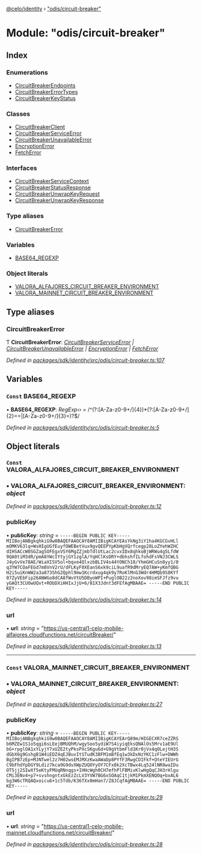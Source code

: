 [@celo/identity](../README.md) › ["odis/circuit-breaker"](_odis_circuit_breaker_.md)

# Module: "odis/circuit-breaker"

## Index

### Enumerations

* [CircuitBreakerEndpoints](../enums/_odis_circuit_breaker_.circuitbreakerendpoints.md)
* [CircuitBreakerErrorTypes](../enums/_odis_circuit_breaker_.circuitbreakererrortypes.md)
* [CircuitBreakerKeyStatus](../enums/_odis_circuit_breaker_.circuitbreakerkeystatus.md)

### Classes

* [CircuitBreakerClient](../classes/_odis_circuit_breaker_.circuitbreakerclient.md)
* [CircuitBreakerServiceError](../classes/_odis_circuit_breaker_.circuitbreakerserviceerror.md)
* [CircuitBreakerUnavailableError](../classes/_odis_circuit_breaker_.circuitbreakerunavailableerror.md)
* [EncryptionError](../classes/_odis_circuit_breaker_.encryptionerror.md)
* [FetchError](../classes/_odis_circuit_breaker_.fetcherror.md)

### Interfaces

* [CircuitBreakerServiceContext](../interfaces/_odis_circuit_breaker_.circuitbreakerservicecontext.md)
* [CircuitBreakerStatusResponse](../interfaces/_odis_circuit_breaker_.circuitbreakerstatusresponse.md)
* [CircuitBreakerUnwrapKeyRequest](../interfaces/_odis_circuit_breaker_.circuitbreakerunwrapkeyrequest.md)
* [CircuitBreakerUnwrapKeyResponse](../interfaces/_odis_circuit_breaker_.circuitbreakerunwrapkeyresponse.md)

### Type aliases

* [CircuitBreakerError](_odis_circuit_breaker_.md#circuitbreakererror)

### Variables

* [BASE64_REGEXP](_odis_circuit_breaker_.md#const-base64_regexp)

### Object literals

* [VALORA_ALFAJORES_CIRCUIT_BREAKER_ENVIRONMENT](_odis_circuit_breaker_.md#const-valora_alfajores_circuit_breaker_environment)
* [VALORA_MAINNET_CIRCUIT_BREAKER_ENVIRONMENT](_odis_circuit_breaker_.md#const-valora_mainnet_circuit_breaker_environment)

## Type aliases

###  CircuitBreakerError

Ƭ **CircuitBreakerError**: *[CircuitBreakerServiceError](../classes/_odis_circuit_breaker_.circuitbreakerserviceerror.md) | [CircuitBreakerUnavailableError](../classes/_odis_circuit_breaker_.circuitbreakerunavailableerror.md) | [EncryptionError](../classes/_odis_circuit_breaker_.encryptionerror.md) | [FetchError](../classes/_odis_circuit_breaker_.fetcherror.md)*

*Defined in [packages/sdk/identity/src/odis/circuit-breaker.ts:107](https://github.com/celo-org/celo-monorepo/blob/master/packages/sdk/identity/src/odis/circuit-breaker.ts#L107)*

## Variables

### `Const` BASE64_REGEXP

• **BASE64_REGEXP**: *RegExp‹›* = /^(?:[A-Za-z0-9+\/]{4})*(?:[A-Za-z0-9+\/]{2}==|[A-Za-z0-9+\/]{3}=)?$/

*Defined in [packages/sdk/identity/src/odis/circuit-breaker.ts:5](https://github.com/celo-org/celo-monorepo/blob/master/packages/sdk/identity/src/odis/circuit-breaker.ts#L5)*

## Object literals

### `Const` VALORA_ALFAJORES_CIRCUIT_BREAKER_ENVIRONMENT

### ▪ **VALORA_ALFAJORES_CIRCUIT_BREAKER_ENVIRONMENT**: *object*

*Defined in [packages/sdk/identity/src/odis/circuit-breaker.ts:12](https://github.com/celo-org/celo-monorepo/blob/master/packages/sdk/identity/src/odis/circuit-breaker.ts#L12)*

###  publicKey

• **publicKey**: *string* = `-----BEGIN PUBLIC KEY-----
MIIBojANBgkqhkiG9w0BAQEFAAOCAY8AMIIBigKCAYEAsYkNg3iY1ha4KGCGvHLl
mOMKV63lq+WsHIgUGfEuyfOWEBetVux9gvQEEPYpKbHgVQrfcegp28LoZYehWZHC
dIHSACcW0SGZagSOFEgxVSY6MgZZjmbTdlUtLac2cvxIDx8qhkoBjWRWu4g5LfdW
9QA0tiM3dR/pmA8YWcIYtyjGY1zglA/YqHClKsDRY+dbhshfILfohdFsVNJ3CWLS
J4yGvVe78AE/WiaXISV5ol+bqve4QlxzbBLIV4s44YONCh18/YhmGHCuSn8yy1/0
q3YW7COaFEGd7m8VnV2rU/dFLKyF0XEanS6xk9ciL9uafR9dMryEQ7AW+yKmfQBG
H2i5uiKnWW2a3a873ShG2Qphl9mw1Kcrdxug4qk9y7RoKlMnG3Wdr4HMQb9S8KYf
07ZyVEbFip26ANWGo8dCA8fWvVtU5DByoWPI+PuglOB22z2noXov98imSFJfz9vu
yGAQt3CUOwUQvt+RObDXiHHIxJjU+6/81X3Jdnt3dFEfAgMBAAE=
-----END PUBLIC KEY-----`

*Defined in [packages/sdk/identity/src/odis/circuit-breaker.ts:14](https://github.com/celo-org/celo-monorepo/blob/master/packages/sdk/identity/src/odis/circuit-breaker.ts#L14)*

###  url

• **url**: *string* = "https://us-central1-celo-mobile-alfajores.cloudfunctions.net/circuitBreaker/"

*Defined in [packages/sdk/identity/src/odis/circuit-breaker.ts:13](https://github.com/celo-org/celo-monorepo/blob/master/packages/sdk/identity/src/odis/circuit-breaker.ts#L13)*

___

### `Const` VALORA_MAINNET_CIRCUIT_BREAKER_ENVIRONMENT

### ▪ **VALORA_MAINNET_CIRCUIT_BREAKER_ENVIRONMENT**: *object*

*Defined in [packages/sdk/identity/src/odis/circuit-breaker.ts:27](https://github.com/celo-org/celo-monorepo/blob/master/packages/sdk/identity/src/odis/circuit-breaker.ts#L27)*

###  publicKey

• **publicKey**: *string* = `-----BEGIN PUBLIC KEY-----
MIIBojANBgkqhkiG9w0BAQEFAAOCAY8AMIIBigKCAYEArQ89m/HIGECXR7ceZZRS
b6MZEw1S1o5qgi6sLEejBMUQhM/wgySoo5ydiW7S4iyiqEksQNAlOs5Mrv1aE9Ul
bG+rpglOA1xYLyjY7xUZE2tyPksPXcSKgu6d+G9gVtbmFld1Kr0jVx4qOLejtH3S
dGbX6g9GshgB1W4iEDZ4qEJBuvItSTudK3BFM1mBfEq1w3kDxNzYKC1zFlw+DWWh
BgIPB7zEp+MJNTwel2z7H02wsEMJMXzKwaAWaDp8PYfF3RwgCDIFkf+QteYIEUrG
C9bFhdYpDGY9Ldiz7kca9G9dvXWpZUQOYyOY7CFx0k2XcTBwx4Lq524lNR8waIDu
OT5jj2SIwXf5eKtyFMUqRNnqgs+IHHcWgh0CH7mfhPlFBMivKlwHgQqCJH3rHlgu
CMi3ENv4+p7+svshngntxGkEzZcLV3YVW7BG6xSOAqC1tjkM1PkmXENQOq+bxAL6
bg3W6cTRQAQxoicu6+1c5Tdb/K36TXx0mHan7/Z8JCqfAgMBAAE=
-----END PUBLIC KEY-----`

*Defined in [packages/sdk/identity/src/odis/circuit-breaker.ts:29](https://github.com/celo-org/celo-monorepo/blob/master/packages/sdk/identity/src/odis/circuit-breaker.ts#L29)*

###  url

• **url**: *string* = "https://us-central1-celo-mobile-mainnet.cloudfunctions.net/circuitBreaker/"

*Defined in [packages/sdk/identity/src/odis/circuit-breaker.ts:28](https://github.com/celo-org/celo-monorepo/blob/master/packages/sdk/identity/src/odis/circuit-breaker.ts#L28)*
